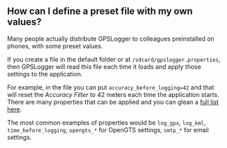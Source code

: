 ## How can I define a preset file with my own values?

Many people actually distribute GPSLogger to colleagues preinstalled on phones, with some preset values. 

If you create a file in the default folder or at `/sdcard/gpslogger.properties`, then GPSLogger will read this file each time it loads and apply those settings to the application. 

For example, in the file you can put `accuracy_before_logging=42` and that will reset the *Accuracy Filter* to 42 meters each time the application starts. There are many properties that can be applied and you can glean a [full list here](https://github.com/mendhak/gpslogger/blob/master/gpslogger/src/main/java/com/mendhak/gpslogger/common/PreferenceNames.java).

The most common examples of properties would be `log_gpx`, `log_kml`, `time_before_logging`, `opengts_*` for OpenGTS settings, `smtp_*` for email settings.